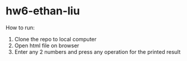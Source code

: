 # hw6-ethan-liu

How to run:
1. Clone the repo to local computer
2. Open html file on browser
3. Enter any 2 numbers and press any operation for the printed result


